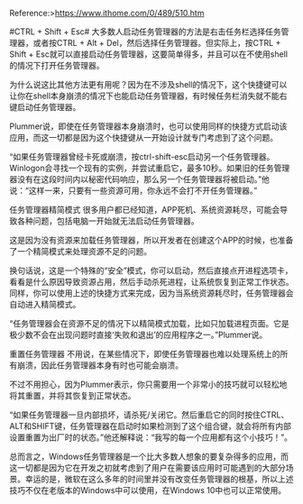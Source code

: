 Reference:>https://www.ithome.com/0/489/510.htm

#CTRL + Shift + Esc#
大多数人启动任务管理器的方法是右击任务栏选择任务管理器，或者按CTRL + Alt + Del，然后选择任务管理器。但实际上，按CTRL + Shift + Esc就可以直接启动任务管理器，这要简单得多，并且可以在不使用shell的情况下打开任务管理器。

为什么说这比其他方法更有用呢？因为在不涉及shell的情况下，这个快捷键可以让你在shell本身崩溃的情况下也能启动任务管理器，有时候任务栏消失就不能右键启动任务管理器。

Plummer说，即使在任务管理器本身崩溃时，也可以使用同样的快捷方式启动该应用，而这一切都是因为这个快捷键从一开始设计就专门考虑到了这个问题。

“如果任务管理器曾经卡死或崩溃，按ctrl-shift-esc启动另一个任务管理器。Winlogon会寻找一个现有的实例，并尝试重启它，最多10秒。如果旧的任务管理器没有在这段时间内以秘密代码响应，那么另一个任务管理器将被启动。”他说：“这样一来，只要有一些资源可用，你永远不会打不开任务管理器。”

任务管理器精简模式
很多用户都已经知道，APP死机、系统资源耗尽，可能会导致各种问题，包括电脑一开始就无法启动任务管理器。

这是因为没有资源来加载任务管理器，所以开发者在创建这个APP的时候，也准备了一个精简模式来处理资源不足的问题。

换句话说，这是一个特殊的“安全”模式，你可以启动，然后直接点开进程选项卡，看看是什么原因导致资源占用，然后手动杀死进程，让系统恢复到正常工作状态。同样，你可以使用上述的快捷方式来完成，因为当系统资源耗尽时，任务管理器会自动进入精简模式。

“任务管理器会在资源不足的情况下以精简模式加载，比如只加载进程页面。它是极少数不会在出现问题时直接‘失败和退出’的应用程序之一。”Plummer说。

重置任务管理器
不用说，在某些情况下，即使任务管理器也难以处理系统上的所有崩溃，因此任务管理器本身有时也可能会崩溃。

不过不用担心，因为Plummer表示，你只需要用一个非常小的技巧就可以轻松地将其重置，并将其恢复到正常状态。

“如果任务管理器一旦内部损坏，请杀死/关闭它。然后重启它的同时按住CTRL、ALT和SHIFT键，任务管理器在启动时如果检测到了这个组合键，就会将所有内部设置重置为出厂时的状态。”他还解释说：“我写的每一个应用都有这个小技巧！”。

总而言之，Windows任务管理器是一个比大多数人想象的要复杂得多的应用，而这一切都是因为它在开发之初就考虑到了用户在需要该应用时可能遇到的大部分场景。幸运的是，微软在这么多年的时间里并没有改变任务管理器的根基，所以上述技巧不仅在老版本的Windows中可以使用，在Windows 10中也可以正常使用。